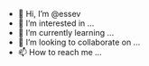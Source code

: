 - 👋 Hi, I’m @essev
- 👀 I’m interested in ...
- 🌱 I’m currently learning ...
- 💞️ I’m looking to collaborate on ...
- 📫 How to reach me ...

<!---
essev/essev is a ✨ special ✨ repository because its `README.md` (this file) appears on your GitHub profile.
You can click the Preview link to take a look at your changes.
--->
